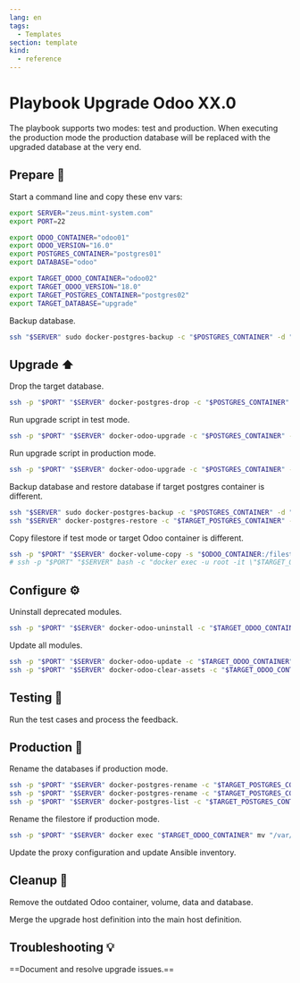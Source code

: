 ```yaml
---
lang: en
tags:
  - Templates
section: template
kind:
  - reference
---
```


# Playbook Upgrade Odoo XX.0

The playbook supports two modes: test and production. When executing the production mode the production database will be replaced with the upgraded database at the very end.

## Prepare 📝

Start a command line and copy these env vars:

```bash
export SERVER="zeus.mint-system.com"
export PORT=22

export ODOO_CONTAINER="odoo01"
export ODOO_VERSION="16.0"
export POSTGRES_CONTAINER="postgres01"
export DATABASE="odoo"

export TARGET_ODOO_CONTAINER="odoo02"
export TARGET_ODOO_VERSION="18.0"
export TARGET_POSTGRES_CONTAINER="postgres02"
export TARGET_DATABASE="upgrade"
```

Backup database.

```bash
ssh "$SERVER" sudo docker-postgres-backup -c "$POSTGRES_CONTAINER" -d "$DATABASE"
```

## Upgrade ⬆️

Drop the target database.

```bash
ssh -p "$PORT" "$SERVER" docker-postgres-drop -c "$POSTGRES_CONTAINER" -d "$TARGET_DATABASE"
```

Run upgrade script in test mode.

```bash
ssh -p "$PORT" "$SERVER" docker-odoo-upgrade -c "$POSTGRES_CONTAINER" -d "$DATABASE" -s "$ODOO_VERSION" -n "$TARGET_DATABASE" -t "$TARGET_ODOO_VERSION"
```

Run upgrade script in production mode.

```bash
ssh -p "$PORT" "$SERVER" docker-odoo-upgrade -c "$POSTGRES_CONTAINER" -d "$DATABASE" -s "$ODOO_VERSION" -n "$TARGET_DATABASE" -t "$TARGET_ODOO_VERSION" -m production
```

Backup database and restore database if target postgres container is different.

```bash
ssh "$SERVER" sudo docker-postgres-backup -c "$POSTGRES_CONTAINER" -d "$TARGET_DATABASE"
ssh "$SERVER" docker-postgres-restore -c "$TARGET_POSTGRES_CONTAINER" -d "$TARGET_DATABASE" -f "/var/tmp/$POSTGRES_CONTAINER/$TARGET_DATABASE.sql" -r
```

Copy filestore if test mode or target Odoo container is different.

```bash
ssh -p "$PORT" "$SERVER" docker-volume-copy -s "$ODOO_CONTAINER:/filestore/$DATABASE" -t "$TARGET_ODOO_CONTAINER:/filestore/$TARGET_DATABASE" -f
# ssh -p "$PORT" "$SERVER" bash -c "docker exec -u root -it \"$TARGET_ODOO_CONTAINER\" chown -R odoo:odoo \"/var/lib/odoo/filestore/$TARGET_DATABASE\""
```

## Configure ⚙️

Uninstall deprecated modules.

```bash
ssh -p "$PORT" "$SERVER" docker-odoo-uninstall -c "$TARGET_ODOO_CONTAINER" -d "$TARGET_DATABASE" -u project_task_all_menu
```

Update all modules.

```bash
ssh -p "$PORT" "$SERVER" docker-odoo-update -c "$TARGET_ODOO_CONTAINER" -d "$TARGET_DATABASE" -u base
ssh -p "$PORT" "$SERVER" docker-odoo-clear-assets -c "$TARGET_ODOO_CONTAINER" -d "$TARGET_DATABASE"
```

## Testing 🔬

Run the test cases and process the feedback.

## Production 🚀

Rename the databases if production mode.

```bash
ssh -p "$PORT" "$SERVER" docker-postgres-rename -c "$TARGET_POSTGRES_CONTAINER" -s "$DATABASE" -t "${DATABASE}-old"
ssh -p "$PORT" "$SERVER" docker-postgres-rename -c "$TARGET_POSTGRES_CONTAINER" -s "$TARGET_DATABASE" -t "$DATABASE"
ssh -p "$PORT" "$SERVER" docker-postgres-list -c "$TARGET_POSTGRES_CONTAINER"
```

Rename the filestore if production mode.

```bash
ssh -p "$PORT" "$SERVER" docker exec "$TARGET_ODOO_CONTAINER" mv "/var/lib/odoo/filestore/$TARGET_DATABASE" "/var/lib/odoo/filestore/$DATABASE"
```

Update the proxy configuration and update Ansible inventory.

## Cleanup 🧹

Remove the outdated Odoo container, volume, data and database.

Merge the upgrade host definition into the main host definition.

## Troubleshooting 💡

==Document and resolve upgrade issues.==

